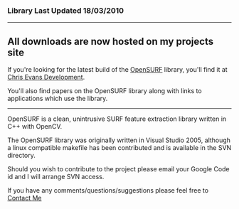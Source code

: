 ### Library Last Updated 18/03/2010 ###


---


## All downloads are now hosted on my projects site ##
If you're looking for the latest build of the [OpenSURF](http://www.chrisevansdev.com/opensurf)  library, you'll find it at [Chris Evans Development](http://www.chrisevansdev.com/).

You'll also find papers on the OpenSURF library along with links to applications which use the library.


---


OpenSURF is a clean, unintrusive SURF feature extraction library written in C++ with OpenCV.

The OpenSURF library was originally written in Visual Studio 2005, although a linux compatible makefile has been contributed and is available in the SVN directory.

Should you wish to contribute to the project please email your Google Code id and I will arrange SVN access.

If you have any comments/questions/suggestions please feel free to [Contact Me](http://www.chrisevansdev.com/contact)